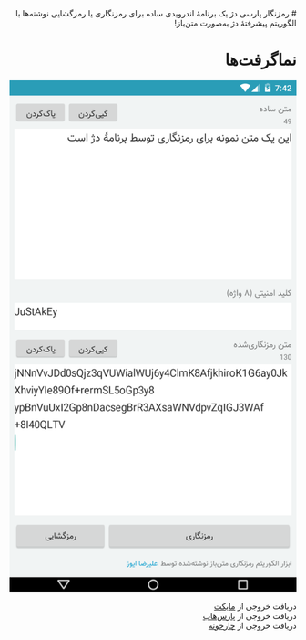 <div dir="rtl">
# رمزنگار پارسی دژ
یک برنامۀ اندرویدی ساده برای رمزنگاری یا رمزگشایی نوشته‌ها با الگوریتم پیشرفتۀ دژ به‌صورت متن‌باز!

# نماگرفت‌ها

![](screenshot.png)

دریافت خروجی از [مایکت](https://myket.ir/app/ir.apt.des/)<br>
دریافت خروجی از [پارس‌هاب](http://www.parshub.com/content/930648520)<br>
دریافت خروجی از [چارخونه](http://www.charkhoneh.com/content/930648520)
</div>